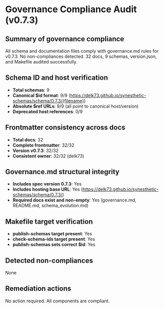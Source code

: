 # Governance Compliance Audit (v0.7.3)

## Summary of governance compliance

All schema and documentation files comply with governance.md rules for v0.7.3. No non-compliances detected. 32 docs, 9 schemas, version.json, and Makefile audited successfully.

## Schema ID and host verification

- **Total schemas**: 9
- **Canonical $id format**: 9/9 (https://delk73.github.io/synesthetic-schemas/schema/0.7.3/{filename})
- **Absolute $ref URLs**: 9/9 (all point to canonical host/version)
- **Deprecated host references**: 0/9

## Frontmatter consistency across docs

- **Total docs**: 32
- **Complete frontmatter**: 32/32
- **Version v0.7.3**: 32/32
- **Consistent owner**: 32/32 (delk73)

## Governance.md structural integrity

- **Includes spec version 0.7.3**: Yes
- **Includes hosting base URL**: Yes (https://delk73.github.io/synesthetic-schemas/schema/0.7.3/)
- **Required docs exist and non-empty**: Yes (governance.md, README.md, schema_evolution.md)

## Makefile target verification

- **publish-schemas target present**: Yes
- **check-schema-ids target present**: Yes
- **publish-schemas sets correct $id**: Yes

## Detected non-compliances

None

## Remediation actions

No action required. All components are compliant.